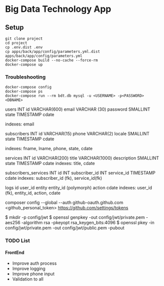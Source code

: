 Big Data Technology App
=======================

## Setup

```shell script
git clone project
cd project
cp .env.dist .env
cp apps/back/app/config/parameters.yml.dist apps/back/app/config/parameters.yml
docker-compose build --no-cache --force-rm
docker-compose up
```

### Troubleshooting

```shell script
docker-compose config
docker-compose ps
docker-compose run --rm bdt.db mysql -u <USERNAME> -p<PASSWORD> <DBNAME>
```

users
INT id
VARCHAR(600) email
VARCHAR (30) password
SMALLINT state
TIMESTAMP cdate

indexes: email

subscribers
INT id
VARCHAR(15) phone
VARCHAR(2) locale
SMALLINT state
TIMESTAMP cdate

indexes: fname, lname, phone, state, cdate

services
INT id
VARCHAR(200) title
VARCHAR(1000) description
SMALLINT state
TIMESTAMP cdate
indexes: title, cdate

subscribers_services
INT id
INT subscriber_id
INT service_id
TIMESTAMP cdate
indexes: subscriber_id (fk), service_id(fk)

logs
id
user_id
entity
entity_id (polymorph)
action
cdate
indexes: user_id (fk), entity_id, action, cdate


composer config --global --auth github-oauth.github.com <github_personal_token>
https://github.com/settings/tokens

$ mkdir -p config/jwt
$ openssl genpkey -out config/jwt/private.pem -aes256 -algorithm rsa -pkeyopt rsa_keygen_bits:4096
$ openssl pkey -in config/jwt/private.pem -out config/jwt/public.pem -pubout

### TODO List
#### FrontEnd

* Improve auth process
* Improve logging
* Improve phone input
* Validation to all
